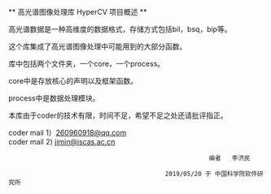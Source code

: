 
 **
高光谱图像处理库 HyperCV 项目概述
** 

高光谱数据是一种高维度的数据格式，存储方式包括bil，bsq，bip等。

这个库集成了高光谱图像处理中可能用到的大部分函数。

库中包括两个文件夹，一个core，一个process。

core中是存放核心的声明以及框架函数。

process中是数据处理模块。

本库由于coder的技术有限，时间不足，希望不足之处还请批评指正。

coder mail 1）260960918@qq.com  
coder mail 2) jimin@iscas.ac.cn
 

                                                           编者   李济民

			                                   2019/05/20 于 中国科学院软件研究所